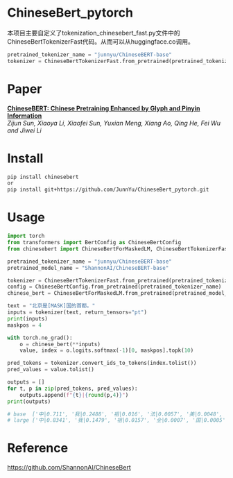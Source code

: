 # ChineseBert_pytorch
本项目主要自定义了tokenization_chinesebert_fast.py文件中的ChineseBertTokenizerFast代码。从而可以从huggingface.co调用。
```python
pretrained_tokenizer_name = "junnyu/ChineseBERT-base"
tokenizer = ChineseBertTokenizerFast.from_pretrained(pretrained_tokenizer_name)
```

# Paper
**[ChineseBERT: Chinese Pretraining Enhanced by Glyph and Pinyin Information](https://arxiv.org/pdf/2106.16038.pdf)**  
*Zijun Sun, Xiaoya Li, Xiaofei Sun, Yuxian Meng, Xiang Ao, Qing He, Fei Wu and Jiwei Li*

# Install
```bash
pip install chinesebert
or
pip install git+https://github.com/JunnYu/ChineseBert_pytorch.git
```

# Usage
```python
import torch
from transformers import BertConfig as ChineseBertConfig
from chinesebert import ChineseBertForMaskedLM, ChineseBertTokenizerFast

pretrained_tokenizer_name = "junnyu/ChineseBERT-base"
pretrained_model_name = "ShannonAI/ChineseBERT-base"

tokenizer = ChineseBertTokenizerFast.from_pretrained(pretrained_tokenizer_name)
config = ChineseBertConfig.from_pretrained(pretrained_tokenizer_name)
chinese_bert = ChineseBertForMaskedLM.from_pretrained(pretrained_model_name, config=config)

text = "北京是[MASK]国的首都。"
inputs = tokenizer(text, return_tensors="pt")
print(inputs)
maskpos = 4

with torch.no_grad():
    o = chinese_bert(**inputs)
    value, index = o.logits.softmax(-1)[0, maskpos].topk(10)

pred_tokens = tokenizer.convert_ids_to_tokens(index.tolist())
pred_values = value.tolist()

outputs = []
for t, p in zip(pred_tokens, pred_values):
    outputs.append(f"{t}|{round(p,4)}")
print(outputs)

# base  ['中|0.711', '我|0.2488', '祖|0.016', '法|0.0057', '美|0.0048', '全|0.0042', '韩|0.0015', '英|0.0011', '两|0.0008', '王|0.0006']
# large ['中|0.8341', '我|0.1479', '祖|0.0157', '全|0.0007', '国|0.0005', '帝|0.0001', '该|0.0001', '法|0.0001', '一|0.0001', '咱|0.0001']
```

# Reference
https://github.com/ShannonAI/ChineseBert
